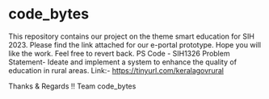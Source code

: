 # code_bytes
This repository contains our project on the theme smart education for SIH 2023.
Please find the link attached for our e-portal prototype.
Hope you will like the work.
Feel free to revert back.
PS Code - SIH1326
Problem Statement- Ideate and implement a system to enhance the quality of education in rural areas.
Link:-
https://tinyurl.com/keralagovrural

Thanks & Regards !!
Team code_bytes
